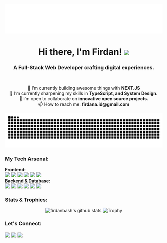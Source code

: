 <p align="center">
  <img src="https://raw.githubusercontent.com/firdanbash/firdanbash/main/.github/assets/header.svg" alt="Animated Header Banner">
</p>
<div align="center">
  <h1 align="center">Hi there, I'm Firdan! <img src="https://media.giphy.com/media/hvRJCLFzcasrR4ia7z/giphy.gif" width="30px"></h1>
  <h3 align="center">A Full-Stack Web Developer crafting digital experiences.</h3>
</div>

<br>

<p align="center">
  🔭 I’m currently building awesome things with <b>NEXT.JS</b>
  <br>
  🌱 I’m currently sharpening my skills in <b>TypeScript, and System Design.</b>
  <br>
  👯 I’m open to collaborate on <b>innovative open source projects.</b>
  <br>
  📫 How to reach me: <b>firdana.id@gmail.com</b>
</p>

<p align="center">
  <img src="https://raw.githubusercontent.com/firdanbash/firdanbash/output/github-contribution-grid-snake.svg" alt="Snake Game Animation">
</p>


<h3 align="left">My Tech Arsenal:</h3>
<p align="left">
  <b>Frontend:</b><br>
  <a href="https://nextjs.org/" target="_blank" rel="noreferrer"><img src="https://img.shields.io/badge/-Next.JS-000000?style=for-the-badge&logo=next.js&logoColor=white" /></a>
  <a href="https://reactjs.org/" target="_blank" rel="noreferrer"><img src="https://img.shields.io/badge/-React-61DAFB?style=for-the-badge&logo=react&logoColor=black" /></a>
  <a href="https://www.javascript.com/" target="_blank" rel="noreferrer"><img src="https://img.shields.io/badge/-JavaScript-F7DF1E?style=for-the-badge&logo=javascript&logoColor=black" /></a>
  <a href="https://tailwindcss.com/" target="_blank" rel="noreferrer"><img src="https://img.shields.io/badge/-TailwindCSS-06B6D4?style=for-the-badge&logo=tailwindcss&logoColor=white" /></a>
  <a href="https://www.w3.org/html/" target="_blank" rel="noreferrer"><img src="https://img.shields.io/badge/-HTML5-E34F26?style=for-the-badge&logo=html5&logoColor=white" /></a>
  <a href="https://www.w3.org/Style/CSS/" target="_blank" rel="noreferrer"><img src="https://img.shields.io/badge/-CSS3-1572B6?style=for-the-badge&logo=css3&logoColor=white" /></a>
  <br>
  <b>Backend & Database:</b><br>
  <a href="https://nodejs.org" target="_blank" rel="noreferrer"><img src="https://img.shields.io/badge/-Node.js-339933?style=for-the-badge&logo=node.js&logoColor=white" /></a>
  <a href="https://expressjs.com" target="_blank" rel="noreferrer"><img src="https://img.shields.io/badge/-Express-000000?style=for-the-badge&logo=express&logoColor=white" /></a>
  <a href="https://laravel.com/" target="_blank" rel="noreferrer"><img src="https://img.shields.io/badge/-Laravel-FF2D20?style=for-the-badge&logo=laravel&logoColor=white" /></a>
  <a href="https://www.php.net" target="_blank" rel="noreferrer"><img src="https://img.shields.io/badge/-PHP-777BB4?style=for-the-badge&logo=php&logoColor=white" /></a>
  <a href="https://www.mysql.com/" target="_blank" rel="noreferrer"><img src="https://img.shields.io/badge/-MySQL-4479A1?style=for-the-badge&logo=mysql&logoColor=white" /></a>
  <a href="https://www.mongodb.com/" target="_blank" rel="noreferrer"><img src="https://img.shields.io/badge/-MongoDB-47A248?style=for-the-badge&logo=mongodb&logoColor=white" /></a>
</p>

<h3 align="left">Stats & Trophies:</h3>
<p align="center">
  <img src="https://github-readme-stats.vercel.app/api?username=firdanbash&show_icons=true&theme=tokyonight&count_private=true&hide_border=true&rank_icon=github" alt="firdanbash's github stats" />
  <img src="https://github-readme-trophy.vercel.app/?username=firdanbash&theme=dracula&no-frame=true&no-bg=true&margin-w=4" alt="Trophy" />
</p>

<h3 align="left">Let's Connect:</h3>
<p align="left">
  <a href="https://linkedin.com/in/username-linkedin" target="_blank"><img align="center" src="https://img.shields.io/badge/-LinkedIn-0077B5?style=for-the-badge&logo=linkedin&logoColor=white" /></a>
  <a href="https://twitter.com/username-twitter" target="_blank"><img align="center" src="https://img.shields.io/badge/-Twitter-1DA1F2?style=for-the-badge&logo=twitter&logoColor=white" /></a>
  <a href="https://firdan.dev" target="_blank"><img align="center" src="https://img.shields.io/badge/-Portfolio-c778dd?style=for-the-badge&logo=rss&logoColor=white" /></a>
</p>
